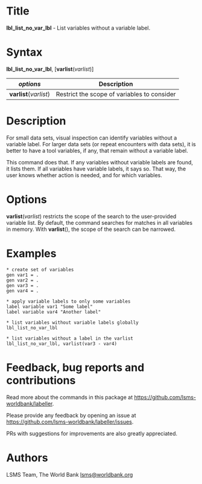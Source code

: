 # Title

__lbl_list_no_var_lbl__ - List variables without a variable label.

# Syntax

__lbl_list_no_var_lbl__, [__**v**arlist__(_varlist_)]

| _options_ | Description |
|-----------|-------------|
| __**v**arlist__(_varlist_) | Restrict the scope of variables to consider |

# Description

For small data sets, visual inspection can identify variables without a variable label. For larger data sets (or repeat encounters with data sets), it is better to have a tool variables, if any, that remain without a variable label.

This command does that.  If any variables without variable labels are found, it lists them. If all variables have variable labels, it says so. That way, the user knows whether action is needed, and for which variables.

# Options

__**v**arlist__(_varlist_) restricts the scope of the search to the user-provided variable list. By default, the command searches for matches in all variables in memory. With __varlist__(), the scope of the search can be narrowed.

# Examples

```
* create set of variables
gen var1 = .
gen var2 = .
gen var3 = .
gen var4 = .

* apply variable labels to only some variables
label variable var1 "Some label"
label variable var4 "Another label"

* list variables without variable labels globally
lbl_list_no_var_lbl

* list variables without a label in the varlist
lbl_list_no_var_lbl, varlist(var3 - var4)
```

# Feedback, bug reports and contributions

Read more about the commands in this package at https://github.com/lsms-worldbank/labeller.

Please provide any feedback by opening an issue at https://github.com/lsms-worldbank/labeller/issues.

PRs with suggestions for improvements are also greatly appreciated.

# Authors

LSMS Team, The World Bank lsms@worldbank.org
